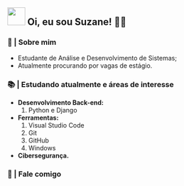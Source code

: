 

## <img src="https://user-images.githubusercontent.com/74038190/226127913-88de86d3-8437-45b9-a3b6-e746b47f655a.gif" width="40" height=""> Oi, eu sou Suzane! 👩‍💻

### 👾 | Sobre mim
* Estudante de Análise e Desenvolvimento de Sistemas;
* Atualmente procurando por vagas de estágio.

### 📚 | Estudando atualmente e áreas de interesse

* **Desenvolvimento Back-end:**
    1. Python e Django
* **Ferramentas:**
    1. Visual Studio Code
    2. Git
    3. GitHub
    4. Windows
* **Cibersegurança.**

### 💬 | Fale comigo
